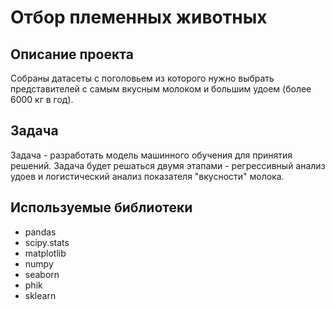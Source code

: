 # Отбор племенных животных
## Описание проекта

Собраны датасеты с поголовьем из которого нужно выбрать представителей с самым вкусным молоком и большим удоем (более 6000 кг в год).  
## Задача
Задача - разработать модель машинного обучения для принятия решений. Задача будет решаться двумя этапами - регрессивный анализ удоев и логистический анализ показателя "вкусности" молока.


## Используемые библиотеки
- pandas
- scipy.stats
- matplotlib
- numpy
- seaborn
- phik
- sklearn
